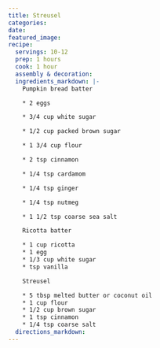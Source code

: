 ```yaml
---
title: Streusel
categories:
date:
featured_image:
recipe:
  servings: 10-12
  prep: 1 hours
  cook: 1 hour
  assembly & decoration:
  ingredients_markdown: |-
    Pumpkin bread batter

    * 2 eggs

    * 3/4 cup white sugar

    * 1/2 cup packed brown sugar

    * 1 3/4 cup flour

    * 2 tsp cinnamon

    * 1/4 tsp cardamom

    * 1/4 tsp ginger

    * 1/4 tsp nutmeg

    * 1 1/2 tsp coarse sea salt

    Ricotta batter

    * 1 cup ricotta
    * 1 egg
    * 1/3 cup white sugar
    * tsp vanilla

    Streusel

    * 5 tbsp melted butter or coconut oil
    * 1 cup flour
    * 1/2 cup brown sugar
    * 1 tsp cinnamon
    * 1/4 tsp coarse salt
  directions_markdown:
---
```


&nbsp;

&nbsp;